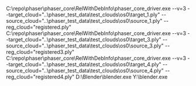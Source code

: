 C:\repo\phaser\phaser_core\RelWithDebInfo\phaser_core_driver.exe  --v=3 --target_cloud="..\phaser_test_data\test_clouds\os0\target_1.ply" --source_cloud="..\phaser_test_data\test_clouds\os0\source_1.ply"   --reg_cloud="registered.ply" 
C:\repo\phaser\phaser_core\RelWithDebInfo\phaser_core_driver.exe  --v=3 --target_cloud="..\phaser_test_data\test_clouds\os0\target_3.ply" --source_cloud="..\phaser_test_data\test_clouds\os0\source_3.ply"   --reg_cloud="registered3.ply" 
C:\repo\phaser\phaser_core\RelWithDebInfo\phaser_core_driver.exe  --v=3 --target_cloud="..\phaser_test_data\test_clouds\os0\target_4.ply" --source_cloud="..\phaser_test_data\test_clouds\os0\source_4.ply"   --reg_cloud="registered4.ply" 
D:\Blender\blender.exe
Y:\blender.exe